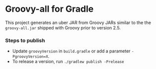 Groovy-all for Gradle
=====================

This project generates an uber JAR from Groovy JARs similar to the the `groovy-all.jar` shipped with Groovy prior to version 2.5.

### Steps to publish

- Update `groovyVersion` in `build.gradle` or add a parameter `-PgroovyVersion=X`.
- To release a version, run `./gradlew publish -Prelease`
